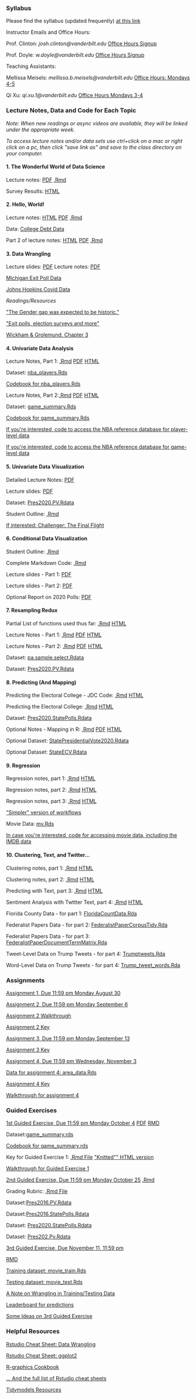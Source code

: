 ### Syllabus

Please find the syllabus (updated frequently) [at this link](https://raw.githack.com/wdoyle42/vandy_ds_1000/main/DS-1000-Syllabus.html)

Instructor Emails and Office Hours:

Prof. Clinton: _josh.clinton@vanderbilt.edu_
[Office Hours Signup](https://calendly.com/josh-clinton/office-hours-meeting)


Prof. Doyle: _w.doyle@vanderbilt.edu_
[Office Hours Signup](https://outlook.office365.com/owa/calendar/WillDoyle@Vanderbilt365.onmicrosoft.com/bookings/)

Teaching Assistants:

Mellissa Meisels: _mellissa.b.meisels@vanderbilt.edu_
[Office Hours: Mondays 4-5](https://calendly.com/mellissa-b-meisels/officehours?month=2021-08)

Qi Xu: _qi.xu.1@vanderbilt.edu_ 
[Office Hours Mondays 3-4](https://calendly.com/qi-xu/ds1000-office-hours-qi-xu?month=2021-08) 


### Lecture Notes, Data and Code for Each Topic 

*Note: When new readings or async videos are available, they will be linked under the appropriate week.*

*To access lecture notes and/or data sets use ctrl+click on a mac or right click on a pc, then click "save link as" and save to the class directory on your computer.*

#### 1\. The Wonderful World of Data Science

Lecture notes:  [PDF](https://github.com/wdoyle42/vandy_ds_1000/raw/main/Lectures/Lecture1_IntroMotivation/Lecture1_Motivation.pdf) [.Rmd](https://github.com/wdoyle42/vandy_ds_1000/raw/main/Lectures/Lecture1_IntroMotivation/Lecture1_Motivation.Rmd)

Survey Results: [HTML](https://raw.githack.com/wdoyle42/vandy_ds_1000/main/Lectures/Lecture1_IntroMotivation/survey_results.html)

#### 2\. Hello, World!

Lecture notes: [HTML](https://raw.githack.com/wdoyle42/vandy_ds_1000/main/Lectures/Lecture2_HelloWorld/Lecture2_HelloWorld.html) [PDF](https://github.com/wdoyle42/vandy_ds_1000/raw/main/Lectures/Lecture2_HelloWorld/Lecture2_HelloWorld.pdf) [.Rmd](https://raw.githubusercontent.com/wdoyle42/vandy_ds_1000/main/Lectures/Lecture2_HelloWorld/Lecture2_HelloWorld.Rmd)

Data: [College Debt Data](https://github.com/wdoyle42/vandy_ds_1000/raw/main/Lectures/Lecture2_HelloWorld/sc_debt.Rds)

Part 2 of lecture notes: [HTML](https://raw.githack.com/wdoyle42/vandy_ds_1000/main/Lectures/Lecture2_HelloWorld/Lecture2_HelloWorld_part2.html) [PDF](https://github.com/wdoyle42/vandy_ds_1000/raw/main/Lectures/Lecture2_HelloWorld/Lecture2_HelloWorld_part2.pdf) [.Rmd](https://raw.githubusercontent.com/wdoyle42/vandy_ds_1000/main/Lectures/Lecture2_HelloWorld/Lecture2_HelloWorld_part2.Rmd)

#### 3\.  Data Wrangling

Lecture slides: [PDF](https://github.com/wdoyle42/vandy_ds_1000/raw/main/Lectures/Topic3_DataWrangling/Topic3_DataWranglingLecture-Student.pdf)
Lecture notes: [PDF](https://github.com/wdoyle42/vandy_ds_1000/raw/main/Lectures/Topic3_DataWrangling/DataWrangling.pdf)

[Michigan Exit Poll Data](https://github.com/wdoyle42/vandy_ds_1000/raw/main/Lectures/Topic3_DataWrangling/data/Final%20MI%20subset.Rdata)

[Johns Hopkins Covid Data](https://github.com/wdoyle42/vandy_ds_1000/raw/main/Lectures/Topic3_DataWrangling/data/JohnsHopkinsStateCasesTS.csv)

*Readings/Resources*

["The Gender gap was expected to be historic."](https://www.washingtonpost.com/dc-md-va/2020/11/06/election-2020-gender-gap-women/)

["Exit polls, election surveys and more"](https://www.pewresearch.org/fact-tank/2018/11/01/exit-polls-election-surveys-and-more-a-guide-for-the-2018-midterms/)

[Wickham \& Grolemund, Chapter 3](https://learning-oreilly-com.proxy.library.vanderbilt.edu/home/)


#### 4\. Univariate Data Analysis

Lecture Notes, Part 1: [.Rmd](https://github.com/wdoyle42/vandy_ds_1000/raw/main/Lectures/Lecture4Univariate/Lecture4_Univariate.Rmd) [PDF](https://github.com/wdoyle42/vandy_ds_1000/raw/main/Lectures/Lecture4Univariate/Lecture4_Univariate.pdf) [HTML](https://raw.githack.com/wdoyle42/vandy_ds_1000/main/Lectures/Lecture4Univariate/Lecture4_Univariate.html)

Dataset: [nba_players.Rds](https://github.com/wdoyle42/vandy_ds_1000/raw/main/Lectures/Lecture4Univariate/nba_players_2018.Rds)

[Codebook for nba_players.Rds](https://raw.githack.com/wdoyle42/vandy_ds_1000/main/Lectures/Lecture4Univariate/nba_players_2018.html)


Lecture Notes, Part 2:[.Rmd](https://github.com/wdoyle42/vandy_ds_1000/raw/main/Lectures/Lecture4Univariate/Lecture4part2Uncertainty.Rmd)
[PDF](https://github.com/wdoyle42/vandy_ds_1000/raw/main/Lectures/Lecture4Univariate/Lecture4part2Uncertainty.pdf)
[HTML](https://raw.githack.com/wdoyle42/vandy_ds_1000/main/Lectures/Lecture4Univariate/Lecture4part2Uncertainty.html)

Dataset: [game_summary.Rds](https://github.com/wdoyle42/vandy_ds_1000/raw/main/Lectures/Lecture4Univariate/game_summary.Rds) 

[Codebook for game_summary.Rds](https://raw.githack.com/wdoyle42/vandy_ds_1000/main/Lectures/Lecture4Univariate/game_summary_codebook.html)

[If you're interested, code to access the NBA reference database for player-level data](https://github.com/wdoyle42/vandy_ds_1000/blob/main/Lectures/Lecture4Univariate/nba_players.R)

[If you're interested, code to access the NBA reference database for game-level data](https://github.com/wdoyle42/vandy_ds_1000/blob/main/Lectures/Lecture4Univariate/nba_teams.R)

#### 5\. Univariate Data Visualization

Detailed Lecture Notes: [PDF](https://github.com/wdoyle42/vandy_ds_1000/raw/main/Lectures/Topic5_UnivariateVisualization/NationalPopularVote.pdf) 

Lecture slides: [PDF](https://github.com/wdoyle42/vandy_ds_1000/raw/main/Lectures/Topic5_UnivariateVisualization/Topic5_StudentCopy_VisualizationUnivariateGraphics.pdf)

Dataset: [Pres2020.PV.Rdata](https://github.com/wdoyle42/vandy_ds_1000/raw/main/Lectures/Topic5_UnivariateVisualization/data/Pres2020.PV.Rdata) 

Student Outline: [.Rmd](https://github.com/wdoyle42/vandy_ds_1000/raw/main/Lectures/Topic5_UnivariateVisualization/StudentOutline_UnivariateDataViz.Rmd) 

[If interested: Challenger: The Final Flight](https://www.netflix.com/title/81012137)

#### 6\. Conditional Data Visualization

Student Outline: [.Rmd](https://github.com/wdoyle42/vandy_ds_1000/raw/main/Lectures/Topic6_ConditionalVisualization/StudentOutline_ConditionalVisualization.Rmd) 

Complete Markdown Code: [.Rmd](https://github.com/wdoyle42/vandy_ds_1000/raw/main/Lectures/Topic6_ConditionalVisualization/Topic6_MarkdownComplete.Rmd) 

Lecture slides - Part 1: [PDF](https://github.com/wdoyle42/vandy_ds_1000/raw/main/Lectures/Topic6_ConditionalVisualization/Topic6_ConditionalVariation_Part1.pdf)

Lecture slides - Part 2: [PDF](https://github.com/wdoyle42/vandy_ds_1000/raw/main/Lectures/Topic6_ConditionalVisualization/Topic6_ConditionalVariation_Part2.pdf)

Optional Report on 2020 Polls: [PDF](https://github.com/wdoyle42/vandy_ds_1000/raw/main/Lectures/Topic6_ConditionalVisualization/AAPOR-Task-Force-on-2020-Pre-Election-Polling_Report-FNL.pdf) 

#### 7\. Resampling Redux

Partial List of functions used thus far: [.Rmd](https://github.com/wdoyle42/vandy_ds_1000/raw/main/Lectures/Topic7_Resampling/FunctionList.Rmd)
[HTML](https://github.com/wdoyle42/vandy_ds_1000/raw/main/Lectures/Topic7_Resampling/FunctionList.html)

Lecture Notes - Part 1: [.Rmd](https://github.com/wdoyle42/vandy_ds_1000/raw/main/Lectures/Topic7_Resampling/Topic7_DetailedNotes_Student.Rmd)
[PDF](https://github.com/wdoyle42/vandy_ds_1000/raw/main/Lectures/Topic7_Resampling/Topic7_DetailedNotes_Student.pdf)
[HTML](https://raw.githack.com/wdoyle42/vandy_ds_1000/main/Lectures/Topic7_Resampling/Topic7_DetailedNotes_Student.html)

Lecture Notes - Part 2: [.Rmd](https://github.com/wdoyle42/vandy_ds_1000/raw/main/Lectures/Topic7_Resampling/Topic7_DetailedNotes_part2.Rmd)
[PDF](https://github.com/wdoyle42/vandy_ds_1000/raw/main/Lectures/Topic7_Resampling/Topic7_DetailedNotes_part2.pdf)
[HTML](https://raw.githack.com/wdoyle42/vandy_ds_1000/main/Lectures/Topic7_Resampling/Topic7_DetailedNotes_part2.html)

Dataset: [pa.sample.select.Rdata](https://github.com/wdoyle42/vandy_ds_1000/raw/main/Lectures/Topic7_Resampling/data/pa.sample.select.Rdata) 

Dataset: [Pres2020.PV.Rdata](https://github.com/wdoyle42/vandy_ds_1000/raw/main/Lectures/Topic5_UnivariateVisualization/data/Pres2020.PV.Rdata) 

#### 8\. Predicting (And Mapping)

Predicting the Electoral College - JDC Code: [.Rmd](https://github.com/wdoyle42/vandy_ds_1000/raw/main/Lectures/Topic8_Predictions/Topic8_Predictions.Rmd)
[HTML](https://raw.githack.com/wdoyle42/vandy_ds_1000/main/Lectures/Topic8_Predictions/Topic8_Predictions.html)

Predicting the Electoral College: [.Rmd](https://github.com/wdoyle42/vandy_ds_1000/raw/main/Lectures/Topic8_Predictions/Topic8_PredictionsClassWork.Rmd)
[HTML](https://raw.githack.com/wdoyle42/vandy_ds_1000/main/Lectures/Topic8_Predictions/Topic8_PredictionsClassWork.html)

Dataset: [Pres2020.StatePolls.Rdata](https://github.com/wdoyle42/vandy_ds_1000/raw/main/Lectures/Topic8_Predictions/data/Pres2020.StatePolls.Rdata) 

Optional Notes - Mapping in R: [.Rmd](https://github.com/wdoyle42/vandy_ds_1000/raw/main/Lectures/Topic8_Predictions/Topic8_Maps.Rmd)
[PDF](https://github.com/wdoyle42/vandy_ds_1000/raw/main/Lectures/Topic8_Predictions/Topic8_Maps.pdf)
[HTML](https://raw.githack.com/wdoyle42/vandy_ds_1000/main/Lectures/Topic8_Predictions/Topic8_Maps.html)

Optional Dataset: [StatePresidentialVote2020.Rdata](https://github.com/wdoyle42/vandy_ds_1000/raw/main/Lectures/Topic8_Predictions/data/StatePresidentialVote2020.Rdata) 

Optional Dataset: [StateECV.Rdata](https://github.com/wdoyle42/vandy_ds_1000/raw/main/Lectures/Topic8_Predictions/data/StateECV.Rdata) 


#### 9\. Regression

Regression notes, part 1: [.Rmd](https://raw.githubusercontent.com/wdoyle42/vandy_ds_1000/main/Lectures/Topic9_Regression/LectureRegressionPart1.Rmd) [HTML](https://raw.githack.com/wdoyle42/vandy_ds_1000/main/Lectures/Topic9_Regression/LectureRegressionPart1.html)

Regression notes, part 2:
[.Rmd](https://github.com/wdoyle42/vandy_ds_1000/raw/main/Lectures/Topic9_Regression/LectureRegressionPart2.Rmd)
[HTML](https://raw.githack.com/wdoyle42/vandy_ds_1000/main/Lectures/Topic9_Regression/LectureRegressionPart2.html)

Regression notes, part 3:
[.Rmd](https://github.com/wdoyle42/vandy_ds_1000/raw/main/Lectures/Topic9_Regression/LectureRegressionPart3.Rmd)
[HTML](https://raw.githack.com/wdoyle42/vandy_ds_1000/main/Lectures/Topic9_Regression/LectureRegressionPart3.html)


["Simpler" version of workflows](https://github.com/wdoyle42/vandy_ds_1000/raw/main/Lectures/Topic9_Regression/workflows_examples.Rmd)

Movie Data: [mv.Rds](https://github.com/wdoyle42/vandy_ds_1000/raw/main/Lectures/Topic9_Regression/mv.Rds)

[In case you're interested, code for accessing movie data, including the IMDB data](https://github.com/wdoyle42/vandy_ds_1000/raw/main/Lectures/Topic9_Regression/access_movie_data.R)

#### 10\.  Clustering, Text, and Twitter...

Clustering notes, part 1: [.Rmd](https://raw.githubusercontent.com/wdoyle42/vandy_ds_1000/main/Lectures/Topic10_Clustering/Topic10_ClusteringKmeans.Rmd) [HTML](https://raw.githack.com/wdoyle42/vandy_ds_1000/main/Lectures/Topic10_Clustering/Topic10_ClusteringKmeans.html)

Clustering notes, part 2: [.Rmd](https://raw.githubusercontent.com/wdoyle42/vandy_ds_1000/main/Lectures/Topic10_Clustering/Topic10_ClusteringKmeansText.Rmd) [HTML](https://raw.githack.com/wdoyle42/vandy_ds_1000/main/Lectures/Topic10_Clustering/Topic10_ClusteringKmeansText.html)

Predicting with Text, part 3: [.Rmd](https://raw.githubusercontent.com/wdoyle42/vandy_ds_1000/main/Lectures/Topic10_Clustering/Topic10_ClusteringTextPredict.Rmd) [HTML](https://raw.githack.com/wdoyle42/vandy_ds_1000/main/Lectures/Topic10_Clustering/Topic10_ClusteringTextPredict.html)

Sentiment Analysis with Twttter Text, part 4:  [.Rmd](https://raw.githubusercontent.com/wdoyle42/vandy_ds_1000/main/Lectures/Topic10_Clustering/Topic10_TrumpTweetSentiment.Rmd) [HTML](https://raw.githack.com/wdoyle42/vandy_ds_1000/main/Lectures/Topic10_Clustering/Topic10_TrumpTweetSentiment.html)

Florida County Data - for part 1: [FloridaCountData.Rda](https://github.com/wdoyle42/vandy_ds_1000/raw/main/Lectures/Topic10_Clustering/FloridaCountyData.Rda)

Federalist Papers Data - for part 2: [FederalistPaperCorpusTidy.Rda](https://github.com/wdoyle42/vandy_ds_1000/raw/main/Lectures/Topic10_Clustering/FederalistPaperCorpusTidy.Rda)

Federalist Papers Data - for part 3: [FederalistPaperDocumentTermMatrix.Rda](https://github.com/wdoyle42/vandy_ds_1000/raw/main/Lectures/Topic10_Clustering/FederalistPaperDocumentTermMatrix.Rda)

Tweet-Level Data on Trump Tweets - for part 4: [Trumptweets.Rda](https://github.com/wdoyle42/vandy_ds_1000/raw/main/Lectures/Topic10_Clustering/Trumptweets.Rda)

Word-Level Data on Trump Tweets - for part 4: [Trump_tweet_words.Rda](https://github.com/wdoyle42/vandy_ds_1000/raw/main/Lectures/Topic10_Clustering/Trump_tweet_words.Rda)


### Assignments

[Assignment 1, Due 11:59 pm Monday August 30](https://raw.githack.com/wdoyle42/vandy_ds_1000/main/Assignments/01-assignment.html)

[Assignment 2, Due 11:59 pm Monday September 6](https://raw.githack.com/wdoyle42/vandy_ds_1000/main/Assignments/02-assignment.html)

[Assignment 2 Walkthrough](https://youtu.be/GjhLjdI8Slc)

[Assignment 2 Key](https://github.com/wdoyle42/vandy_ds_1000/raw/main/Assignments/02-assignment-key.Rmd)

[Assignment 3, Due 11:59 pm Monday September 13](https://raw.githack.com/wdoyle42/vandy_ds_1000/main/Assignments/03-assignment.html)

[Assignment 3 Key](https://github.com/wdoyle42/vandy_ds_1000/raw/main/Assignments/03-assignment-key.Rmd)

[Assignment 4, Due 11:59 pm Wednesday, November 3](https://github.com/wdoyle42/vandy_ds_1000/raw/main/Assignments/04-assignment.Rmd)

[Data for assignment 4: area_data.Rds](https://github.com/wdoyle42/vandy_ds_1000/raw/main/Assignments/area_data.Rds)

[Assignment 4 Key](https://github.com/wdoyle42/vandy_ds_1000/raw/main/Assignments/04-assignment-key.Rmd)

[Walkthrough for assignment 4](https://youtu.be/OpDlq81wZkA)

### Guided Exercises

[1st Guided Exercise, Due 11:59 pm Monday October 4](https://raw.githack.com/wdoyle42/vandy_ds_1000/main/Assignments/01-guided-exercise.html) [PDF](https://github.com/wdoyle42/vandy_ds_1000/raw/main/Assignments/01-guided-exercise.pdf) [RMD](https://raw.githubusercontent.com/wdoyle42/vandy_ds_1000/main/Assignments/01-guided-exercise.Rmd) 

Dataset:[game_summary.rds](https://github.com/wdoyle42/vandy_ds_1000/raw/main/Assignments/game_summary.Rds)

[Codebook for game_summary.rds](https://github.com/wdoyle42/vandy_ds_1000/blob/main/Assignments/game_summary_codebook.md)

Key for Guided Exercise 1: [.Rmd File](https://github.com/wdoyle42/vandy_ds_1000/raw/main/Assignments/01-guided_exercise_key.Rmd) ["Knitted"" HTML version](https://raw.githack.com/wdoyle42/vandy_ds_1000/main/Assignments/01-guided_exercise_key.html)

[Walkthrough for Guided Exercise 1](https://youtu.be/MNcfzel7_F8)

[2nd Guided Exercise, Due 11:59 pm Monday October 25](https://raw.githack.com/wdoyle42/vandy_ds_1000/main/Assignments/04-guided-exercise2.html)
[.Rmd](https://raw.githubusercontent.com/wdoyle42/vandy_ds_1000/main/Assignments/04-guided-exercise2.Rmd) 

Grading Rubric:  [.Rmd File](https://github.com/wdoyle42/vandy_ds_1000/raw/main/Assignments/04-guided-exercise2-rubric.rmd)

Dataset:[Pres2016.PV.Rdata](https://github.com/wdoyle42/vandy_ds_1000/raw/main/Assignments/Pres2016.PV.Rdata)

Dataset:[Pres2016.StatePolls.Rdata](https://github.com/wdoyle42/vandy_ds_1000/raw/main/Assignments/Pres2016.StatePolls.Rdata)

Dataset: [Pres2020.StatePolls.Rdata](https://github.com/wdoyle42/vandy_ds_1000/raw/main/Lectures/Topic8_Predictions/data/Pres2020.StatePolls.Rdata)

Dataset: [Pres202.Pv.Rdata](https://github.com/wdoyle42/vandy_ds_1000/raw/main/Lectures/Topic5_UnivariateVisualization/data/Pres2020.PV.Rdata)

[3rd Guided Exercise, Due November 11, 11:59 pm](https://raw.githack.com/wdoyle42/vandy_ds_1000/main/Assignments/guided_exercise_3.html)

[RMD](https://github.com/wdoyle42/vandy_ds_1000/raw/main/Assignments/guided_exercise_3.Rmd)

[Training dataset: movie_train.Rds](https://github.com/wdoyle42/vandy_ds_1000/raw/main/Assignments/movie_train.Rds)

[Testing dataset: movie_test.Rds](https://github.com/wdoyle42/vandy_ds_1000/raw/main/Assignments/movie_test.Rds)

[A Note on Wrangling in Training/Testing Data](https://raw.githubusercontent.com/wdoyle42/vandy_ds_1000/main/Assignments/prediction_testing.Rmd)

[Leaderboard for predictions](https://raw.githack.com/wdoyle42/vandy_ds_1000/main/Assignments/leaderboard.html)

[Some Ideas on 3rd Guided Exercise](https://github.com/wdoyle42/vandy_ds_1000/raw/main/Assignments/ge3_ideas.Rmd)

### Helpful Resources

[Rstudio Cheat Sheet: Data Wrangling](https://www.rstudio.com/wp-content/uploads/2015/02/data-wrangling-cheatsheet.pdf)

[Rstudio Cheat Sheet: ggplot2 ](https://github.com/rstudio/cheatsheets/raw/master/data-visualization.pdf)

[R-graphics Cookbook](http://www.cookbook-r.com/Graphs/)

[... And the full list of Rstudio cheat sheets](https://www.rstudio.com/resources/cheatsheets/)

[Tidymodels Resources](https://www.tidymodels.org/learn/)

